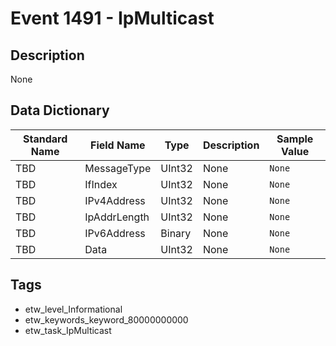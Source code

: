 # Event 1491 - IpMulticast

## Description
None

## Data Dictionary
|Standard Name|Field Name|Type|Description|Sample Value|
|---|---|---|---|---|
|TBD|MessageType|UInt32|None|`None`|
|TBD|IfIndex|UInt32|None|`None`|
|TBD|IPv4Address|UInt32|None|`None`|
|TBD|IpAddrLength|UInt32|None|`None`|
|TBD|IPv6Address|Binary|None|`None`|
|TBD|Data|UInt32|None|`None`|

## Tags
* etw_level_Informational
* etw_keywords_keyword_80000000000
* etw_task_IpMulticast